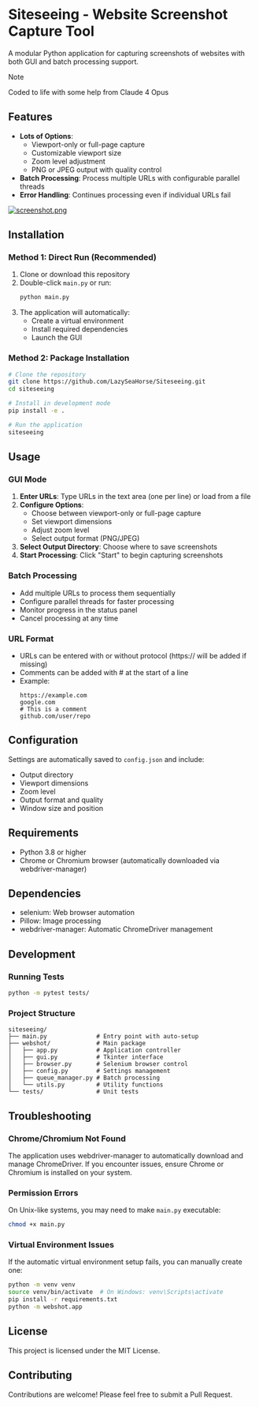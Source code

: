 # Siteseeing - Website Screenshot Capture Tool

A modular Python application for capturing screenshots of websites with both GUI and batch processing support.

> [!NOTE]
> Coded to life with some help from Claude 4 Opus

## Features

- **Lots of Options**:
  - Viewport-only or full-page capture
  - Customizable viewport size
  - Zoom level adjustment
  - PNG or JPEG output with quality control
- **Batch Processing**: Process multiple URLs with configurable parallel threads
- **Error Handling**: Continues processing even if individual URLs fail

[![screenshot.png](https://i.postimg.cc/j2xVRWyM/screenshot.png)](https://postimg.cc/N9zC4jJX)

## Installation

### Method 1: Direct Run (Recommended)

1. Clone or download this repository
2. Double-click `main.py` or run:
   ```bash
   python main.py
   ```
3. The application will automatically:
   - Create a virtual environment
   - Install required dependencies
   - Launch the GUI

### Method 2: Package Installation

```bash
# Clone the repository
git clone https://github.com/LazySeaHorse/Siteseeing.git
cd siteseeing

# Install in development mode
pip install -e .

# Run the application
siteseeing
```

## Usage

### GUI Mode

1. **Enter URLs**: Type URLs in the text area (one per line) or load from a file
2. **Configure Options**:
   - Choose between viewport-only or full-page capture
   - Set viewport dimensions
   - Adjust zoom level
   - Select output format (PNG/JPEG)
3. **Select Output Directory**: Choose where to save screenshots
4. **Start Processing**: Click "Start" to begin capturing screenshots

### Batch Processing

- Add multiple URLs to process them sequentially
- Configure parallel threads for faster processing
- Monitor progress in the status panel
- Cancel processing at any time

### URL Format

- URLs can be entered with or without protocol (https:// will be added if missing)
- Comments can be added with # at the start of a line
- Example:
  ```
  https://example.com
  google.com
  # This is a comment
  github.com/user/repo
  ```

## Configuration

Settings are automatically saved to `config.json` and include:
- Output directory
- Viewport dimensions
- Zoom level
- Output format and quality
- Window size and position

## Requirements

- Python 3.8 or higher
- Chrome or Chromium browser (automatically downloaded via webdriver-manager)

## Dependencies

- selenium: Web browser automation
- Pillow: Image processing
- webdriver-manager: Automatic ChromeDriver management

## Development

### Running Tests

```bash
python -m pytest tests/
```

### Project Structure

```
siteseeing/
├── main.py              # Entry point with auto-setup
├── webshot/             # Main package
│   ├── app.py           # Application controller
│   ├── gui.py           # Tkinter interface
│   ├── browser.py       # Selenium browser control
│   ├── config.py        # Settings management
│   ├── queue_manager.py # Batch processing
│   └── utils.py         # Utility functions
└── tests/               # Unit tests
```

## Troubleshooting

### Chrome/Chromium Not Found
The application uses webdriver-manager to automatically download and manage ChromeDriver. If you encounter issues, ensure Chrome or Chromium is installed on your system.

### Permission Errors
On Unix-like systems, you may need to make `main.py` executable:
```bash
chmod +x main.py
```

### Virtual Environment Issues
If the automatic virtual environment setup fails, you can manually create one:
```bash
python -m venv venv
source venv/bin/activate  # On Windows: venv\Scripts\activate
pip install -r requirements.txt
python -m webshot.app
```

## License

This project is licensed under the MIT License.

## Contributing

Contributions are welcome! Please feel free to submit a Pull Request.
